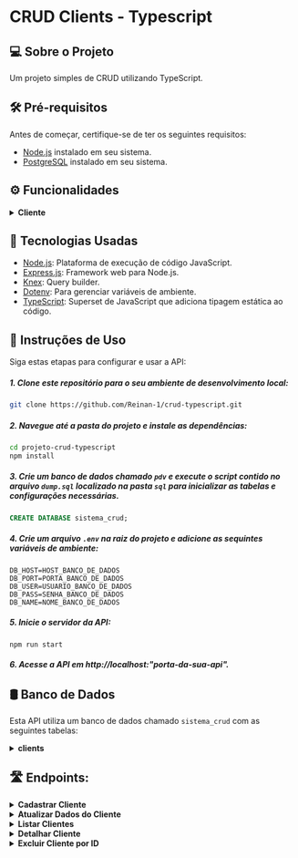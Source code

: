 # CRUD Clients - Typescript

## 💻 Sobre o Projeto 
Um projeto simples de CRUD utilizando TypeScript.

## 🛠️ Pré-requisitos 
Antes de começar, certifique-se de ter os seguintes requisitos:

- [Node.js](https://nodejs.org/en/download) instalado em seu sistema.
- [PostgreSQL](https://www.postgresql.org/download/) instalado em seu sistema.

## ⚙ Funcionalidades 

<details>
   <summary><b>Cliente</b></summary>
   
   - Cadastrar Cliente
   - Atualizar Dados do Cliente
   - Detalhar Cliente
   - Listar Clientes
   - Deletar Cliente
      
</details>

## 🧰 Tecnologias Usadas 

- [Node.js](https://nodejs.org/en/download): Plataforma de execução de código JavaScript.
- [Express.js](https://expressjs.com/pt-br/): Framework web para Node.js.
- [Knex](http://knexjs.org/): Query builder.
- [Dotenv](https://www.npmjs.com/package/dotenv): Para gerenciar variáveis de ambiente.
- [TypeScript](https://www.typescriptlang.org/): Superset de JavaScript que adiciona tipagem estática ao código.

## 📖 Instruções de Uso 

Siga estas etapas para configurar e usar a API:

##### 1. Clone este repositório para o seu ambiente de desenvolvimento local:

```sh
git clone https://github.com/Reinan-1/crud-typescript.git
```

##### 2. Navegue até a pasta do projeto e instale as dependências:
   
```sh
cd projeto-crud-typescript
npm install
```
##### 3. Crie um banco de dados chamado `pdv` e execute o script contido no arquivo `dump.sql` localizado na pasta `sql` para inicializar as tabelas e configurações necessárias.

```sql
CREATE DATABASE sistema_crud;
```

##### 4. Crie um arquivo `.env` na raiz do projeto e adicione as sequintes variáveis de ambiente:

```
DB_HOST=HOST_BANCO_DE_DADOS
DB_PORT=PORTA_BANCO_DE_DADOS
DB_USER=USUARIO_BANCO_DE_DADOS
DB_PASS=SENHA_BANCO_DE_DADOS
DB_NAME=NOME_BANCO_DE_DADOS
```
##### 5. Inicie o servidor da API:

```
npm run start
```
##### 6. Acesse a API em http://localhost:"porta-da-sua-api".

## 🛢 Banco de Dados

Esta API utiliza um banco de dados chamado `sistema_crud` com as seguintes tabelas:

<details>
   <summary><b>clients</b></summary>
   
   - **id:** Identificador único do cliente.
   - **nome:** Nome do cliente.
   - **email:** Endereço de e-mail do cliente (campo único).
   
</details>

## 🛣 Endpoints:

<details>
   <summary><b>Cadastrar Cliente</b></summary>

#### `POST` `/clients`
   Descrição: Essa é a rota que permite cadastrar um novo cliente no sistema.

- **Requisição**  
  O corpo (body) deverá possuir um objeto com as seguintes propriedades (respeitando estes nomes):
  - nome
  - email
  
#### **Exemplo de requisição**
```javascript
// POST /clients
// Corpo da requisição para cadastro de cliente (body)
{
    "nome": "José",
    "email": "jose@email.com"
}
```
#### **Exemplo de Resposta (201 Created)**:

```javascript
// HTTP Status 201 
{   
    "id": 1,
    "nome": "José",
    "email": "jose@email.com"
}
```
</details>

<details>
   <summary><b>Atualizar Dados do Cliente</b></summary>

#### `PUT` `/clients/:id`
   Descrição: Essa é a rota que permite realizar atualização de um cliente cadastrado.

- **Requisição**  
  O corpo (body) deverá possuir um objeto com as seguintes propriedades (respeitando estes nomes):
  - nome
  - email
  
#### **Exemplo de requisição**
```javascript
// PUT /clients/1
// Corpo da requisição para atualizar cliente (body)
{
    "nome": "José Santos",
    "email": "joseSantos@email.com",
}
```
#### **Exemplo de Resposta (204 No Content)**:

```javascript
// HTTP Status 204 
// Sem conteúdo no corpo (body) da resposta
```
</details>

<details>
   <summary><b>Listar Clientes</b></summary>

#### `GET` `/clients`
   Descrição: Essa é a rota que será chamada para listar todos os clientes cadastrados.
   
#### **Exemplo de requisição**

```javascript
// GET /clients
// Sem conteúdo no corpo (body) da requisição
```

#### **Exemplo de Resposta (200 OK)**:

```javascript
// HTTP Status 200 
[
   {   
       "id": 1,
       "nome": "José Santos",
       "email": "joseSantos@email.com"
   },
   {   
       "id": 2,
       "nome": "Maria",
       "email": "maria@email.com"
   }
]
```
</details>

<details>
   <summary><b>Detalhar Cliente</b></summary>

#### `GET` `/clients/:id`
   Descrição: Essa é a rota que será chamada para obter um dos clientes cadastrados.
   
#### **Exemplo de requisição**

```javascript
// GET /clients/2
// Sem conteúdo no corpo (body) da requisição
```

#### **Exemplo de Resposta (200 OK)**:

```javascript
// HTTP Status 200 
{   
   "id": 2,
   "nome": "Maria",
   "email": "maria@email.com"
}
```
</details>

<details>
   <summary><b>Excluir Cliente por ID</b></summary>

#### `DELETE` `/clients/:id`
   Descrição: Essa é a rota que será chamada para excluir um dos clientes cadastrados. 
   
#### **Exemplo de requisição**

```javascript
// DELETE /clients/1
// Sem conteúdo no corpo (body) da requisição
```

#### **Exemplo de Resposta (204 No Content)**:

```javascript
// HTTP Status 204 
// Sem conteúdo no corpo (body) da resposta
```
</details>







